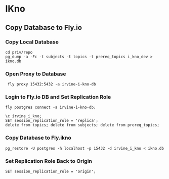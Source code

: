# IKno

## Copy Database to Fly.io 

### Copy Local Database
```
cd priv/repo
pg_dump -a -Fc -t subjects -t topics -t prereq_topics i_kno_dev > ikno.db
```

### Open Proxy to Database
```
 fly proxy 15432:5432 -a irvine-i-kno-db
```

### Login to Fly.io DB and Set Replication Role
```
fly postgres connect -a irvine-i-kno-db;

\c irvine_i_kno;
SET session_replication_role = 'replica';
delete from topics; delete from subjects; delete from prereq_topics;
```

### Copy Database to Fly.ikno
```
pg_restore -U postgres -h localhost -p 15432 -d irvine_i_kno < ikno.db
```

### Set Replication Role Back to Origin
```
SET session_replication_role = 'origin';
```